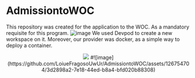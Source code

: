 # AdmissiontoWOC
This repository was created for the application to the WOC. As a mandatory requisite for this program.
![image](https://github.com/LoiueFragosoUwUr/AdmissiontoWOC/assets/126754704/70882162-91b2-4378-a337-0ba7031ca81c)
We used Devpod to create a new workspace on it.
Moreover, our provider was docker, as a simple way to deploy a container.
<center>
   <img src="/AdmissiontoWOC/assets/126754704/3d2898a2-7e18-44ed-b8a4-bfd020b88308)">
#![image](https://github.com/LoiueFragosoUwUr/AdmissiontoWOC/assets/126754704/3d2898a2-7e18-44ed-b8a4-bfd020b88308)
</center>

